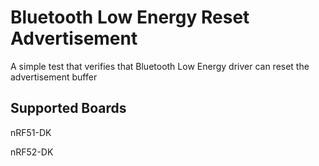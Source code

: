 Bluetooth Low Energy Reset Advertisement
======================================
A simple test that verifies that Bluetooth Low Energy driver can reset the
advertisement buffer

Supported Boards
-----------------
nRF51-DK

nRF52-DK
